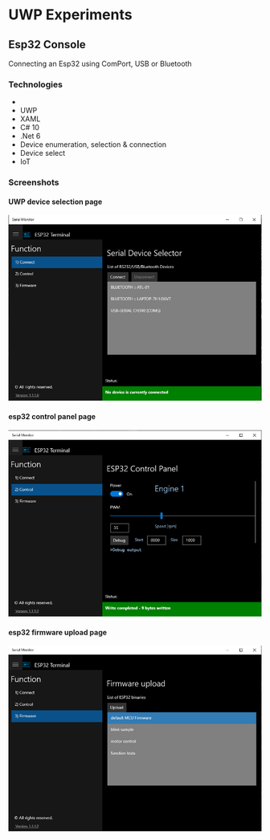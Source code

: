 
# UWP Experiments

## Esp32 Console
Connecting an Esp32 using ComPort, USB or Bluetooth
### Technologies
*
* UWP
* XAML
* C# 10
* .Net 6
* Device enumeration, selection & connection
* Device select
* IoT
### Screenshots
#### UWP device selection page
![Device List](/UWP/Serial-Esp32/Assets/device.jpg)  
#### esp32 control panel page
![Device Control](/UWP/Serial-Esp32/Assets/control.jpg) 
#### esp32 firmware upload page
![Firmware Upload](/UWP/Serial-Esp32/Assets/firmware.jpg)
